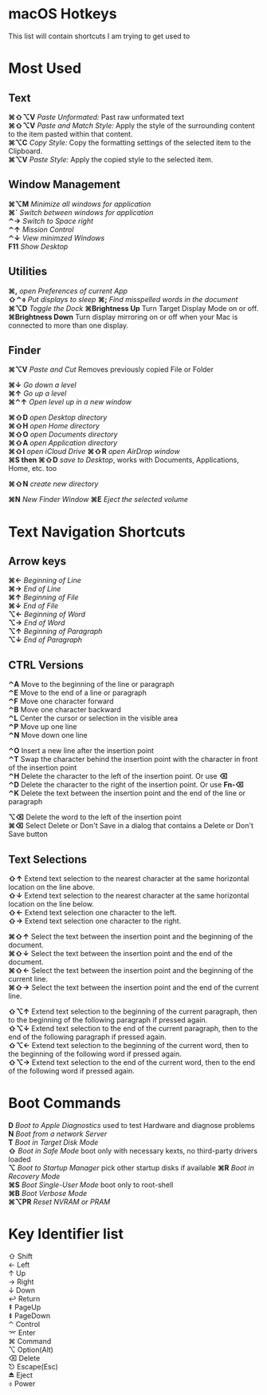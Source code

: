 # macOS Hotkeys

This list will contain shortcuts I am trying to get used to


# Most Used


## Text

**⌘⇧⌥V**  *Paste Unformated:* Past raw unformated text  
**⌘⇧⌥V**  *Paste and Match Style:* Apply the style of the surrounding content to the item pasted within that content.  
**⌘⌥C**  *Copy Style:* Copy the formatting settings of the selected item to the Clipboard.  
**⌘⌥V**  *Paste Style:* Apply the copied style to the selected item.  



## Window Management

**⌘⌥M**  *Minimize all windows for application*  
**⌘`**  *Switch between windows for application*  
**⌃→**  *Switch to Space right*  
**⌃↑**  *Mission Control*  
**⌃↓**  *View minimzed Windows*  
**F11**  *Show Desktop*  



## Utilities

**⌘,**  *open Preferences of current App*  
**⇧⌃⌽**  *Put displays to sleep* 
**⌘;**  *Find misspelled words in the document*  
**⌘⌥D**  *Toggle the Dock*
**⌘Brightness Up** Turn Target Display Mode on or off.  
**⌘Brightness Down** Turn display mirroring on or off when your Mac is connected to more than one display.  


## Finder

**⌘⌥V**  *Paste and Cut* Removes previously copied File or Folder  

**⌘↓**  *Go down a level*  
**⌘↑**  *Go up a level*  
**⌘⌃↑**   *Open level up in a new window*     

**⌘⇧D**  *open Desktop directory*  
**⌘⇧H**  *open Home directory*  
**⌘⇧O**  *open Documents directory*  
**⌘⇧A**  *open Application directory*  
**⌘⇧I**  *open iCloud Drive*
**⌘⇧R**  *open AirDrop window*  
**⌘S then ⌘⇧D**  *save to Desktop*, works with Documents, Applications, Home, etc. too  

**⌘⇧N**  *create new directory*

**⌘N**  *New Finder Window*
**⌘E**  *Eject the selected volume*  





# Text Navigation Shortcuts

## Arrow keys

**⌘←**  *Beginning of Line*  
**⌘→**  *End of Line*  
**⌘↑**  *Beginning of File*  
**⌘↓**  *End of File*  
**⌥←**  *Beginning of Word*  
**⌥→**  *End of Word*  
**⌥↑**  *Beginning of Paragraph*  
**⌥↓**  *End of Paragraph*  


## CTRL Versions

**⌃A**  Move to the beginning of the line or paragraph  
**⌃E**  Move to the end of a line or paragraph  
**⌃F**  Move one character forward  
**⌃B**  Move one character backward  
**⌃L**  Center the cursor or selection in the visible area  
**⌃P**  Move up one line  
**⌃N**  Move down one line  


**⌃O**  Insert a new line after the insertion point  
**⌃T**  Swap the character behind the insertion point with the character in front of the insertion point  
**⌃H**  Delete the character to the left of the insertion point. Or use **⌫**  
**⌃D**  Delete the character to the right of the insertion point. Or use **Fn-⌫**  
**⌃K**  Delete the text between the insertion point and the end of the line or paragraph  


**⌥⌫**  Delete the word to the left of the insertion point  
**⌘⌫**  Select Delete or Don't Save in a dialog that contains a Delete or Don't Save button  


## Text Selections

**⇧↑**  Extend text selection to the nearest character at the same horizontal location on the line above.  
**⇧↓**  Extend text selection to the nearest character at the same horizontal location on the line below.  
**⇧←**  Extend text selection one character to the left.  
**⇧→**  Extend text selection one character to the right.  

**⌘⇧↑**  Select the text between the insertion point and the beginning of the document.  
**⌘⇧↓**  Select the text between the insertion point and the end of the document.  
**⌘⇧←**  Select the text between the insertion point and the beginning of the current line.  
**⌘⇧→**  Select the text between the insertion point and the end of the current line.  

**⇧⌥↑**  Extend text selection to the beginning of the current paragraph, then to the beginning of the following paragraph if pressed again.  
**⇧⌥↓**  Extend text selection to the end of the current paragraph, then to the end of the following paragraph if pressed again.  
**⇧⌥←**  Extend text selection to the beginning of the current word, then to the beginning of the following word if pressed again.  
**⇧⌥→**  Extend text selection to the end of the current word, then to the end of the following word if pressed again.  




# Boot Commands

**D**  *Boot to Apple Diagnostics* used to test Hardware and diagnose problems  
**N**  *Boot from a network Server*  
**T**  *Boot in Target Disk Mode*  
**⇧**  *Boot in Safe Mode* boot only with necessary kexts, no third-party drivers loaded  
**⌥**  *Boot to Startup Manager* pick other startup disks if available
**⌘R**  *Boot in Recovery Mode*  
**⌘S**  *Boot Single-User Mode* boot only to root-shell  
**⌘B**  *Boot Verbose Mode*  
**⌘⌥PR**  *Reset NVRAM or PRAM*  



# Key Identifier list 
⇧ Shift  
← Left  
↑ Up  
→ Right  
↓ Down  
↩ Return  
⇞ PageUp  
⇟ PageDown  
⌃ Control  
⌤ Enter  
⌘ Command  
⌥ Option(Alt)  
⌫ Delete  
⎋ Escape(Esc)  
⏏ Eject  
⌽ Power  
